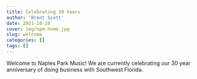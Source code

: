 ```yaml
---
title: Celebrating 30 Years
author: 'Brent Scott'
date: 2021-10-28
cover: img/npm-home.jpg
slug: welcome
categories: []
tags: []
---
```

 
Welcome to Naples Park Music! We are currently celebrating our 30 year anniversary of doing business with Southwest Florida. 